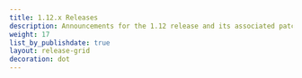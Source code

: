 ```yaml
---
title: 1.12.x Releases
description: Announcements for the 1.12 release and its associated patch releases.
weight: 17
list_by_publishdate: true
layout: release-grid
decoration: dot
---
```

